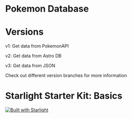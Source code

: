 # Pokemon Database

# Versions

v1: Get data from PokemonAPI

v2: Get data from Astro DB

v3: Get data from JSON

Check out different version branches for more information

# Starlight Starter Kit: Basics

[![Built with Starlight](https://astro.badg.es/v2/built-with-starlight/tiny.svg)](https://starlight.astro.build)

